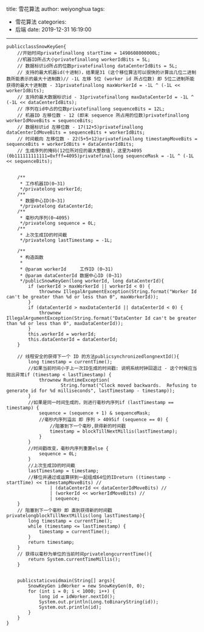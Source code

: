 title: 雪花算法
author: weiyonghua
tags:
  - 雪花算法
categories:
  - 后端
date: 2019-12-31 16:19:00
---
    publicclassSnowKeyGen{
        //开始时间privatefinallong startTime = 1498608000000L;
        //机器ID所占大小privatefinallong workerIdBits = 5L;
        // 数据标识id所占的位数privatefinallong dataCenterIdBits = 5L;
        // 支持的最大机器id(十进制)，结果是31 (这个移位算法可以很快的计算出几位二进制数所能表示的最大十进制数)// -1L 左移 5位 (worker id 所占位数) 即 5位二进制所能获得的最大十进制数 - 31privatefinallong maxWorkerId = -1L ^ (-1L << workerIdBits);
        // 支持的最大数据标识id - 31privatefinallong maxDataCenterId = -1L ^ (-1L << dataCenterIdBits);
        // 序列在id中占的位数privatefinallong sequenceBits = 12L;
        // 机器ID 左移位数 - 12 (即末 sequence 所占用的位数)privatefinallong workerIdMoveBits = sequenceBits;
        // 数据标识id 左移位数 - 17(12+5)privatefinallong dataCenterIdMoveBits = sequenceBits + workerIdBits;
        // 时间截向 左移位数 - 22(5+5+12)privatefinallong timestampMoveBits = sequenceBits + workerIdBits + dataCenterIdBits;
        // 生成序列的掩码(12位所对应的最大整数值)，这里为4095 (0b111111111111=0xfff=4095)privatefinallong sequenceMask = -1L ^ (-1L << sequenceBits);
    
    
        /**
         * 工作机器ID(0~31)
         */privatelong workerId;
        /**
         * 数据中心ID(0~31)
         */privatelong dataCenterId;
        /**
         * 毫秒内序列(0~4095)
         */privatelong sequence = 0L;
        /**
         * 上次生成ID的时间截
         */privatelong lastTimestamp = -1L;
    
        /**
         * 构造函数
         *
         * @param workerId     工作ID (0~31)
         * @param dataCenterId 数据中心ID (0~31)
         */publicSnowKeyGen(long workerId, long dataCenterId){
            if (workerId > maxWorkerId || workerId < 0) {
                thrownew IllegalArgumentException(String.format("Worker Id can't be greater than %d or less than 0", maxWorkerId));
            }
            if (dataCenterId > maxDataCenterId || dataCenterId < 0) {
                thrownew IllegalArgumentException(String.format("DataCenter Id can't be greater than %d or less than 0", maxDataCenterId));
            }
            this.workerId = workerId;
            this.dataCenterId = dataCenterId;
        }
    
        // 线程安全的获得下一个 ID 的方法publicsynchronizedlongnextId(){
            long timestamp = currentTime();
            //如果当前时间小于上一次ID生成的时间戳: 说明系统时钟回退过 - 这个时候应当抛出异常if (timestamp < lastTimestamp) {
                thrownew RuntimeException(
                        String.format("Clock moved backwards.  Refusing to generate id for %d milliseconds", lastTimestamp - timestamp));
            }
            //如果是同一时间生成的，则进行毫秒内序列if (lastTimestamp == timestamp) {
                sequence = (sequence + 1) & sequenceMask;
                //毫秒内序列溢出 即 序列 > 4095if (sequence == 0) {
                    //阻塞到下一个毫秒,获得新的时间戳
                    timestamp = blockTillNextMillis(lastTimestamp);
                }
            }
            //时间戳改变，毫秒内序列重置else {
                sequence = 0L;
            }
            //上次生成ID的时间截
            lastTimestamp = timestamp;
            //移位并通过或运算拼到一起组成64位的IDreturn ((timestamp - startTime) << timestampMoveBits) //
                    | (dataCenterId << dataCenterIdMoveBits) //
                    | (workerId << workerIdMoveBits) //
                    | sequence;
        }
        // 阻塞到下一个毫秒 即 直到获得新的时间戳privatelongblockTillNextMillis(long lastTimestamp){
            long timestamp = currentTime();
            while (timestamp <= lastTimestamp) {
                timestamp = currentTime();
            }
            return timestamp;
        }
        // 获得以毫秒为单位的当前时间privatelongcurrentTime(){
            return System.currentTimeMillis();
        }
    
    
        publicstaticvoidmain(String[] args){
            SnowKeyGen idWorker = new SnowKeyGen(0, 0);
            for (int i = 0; i < 1000; i++) {
                long id = idWorker.nextId();
                System.out.println(Long.toBinaryString(id));
                System.out.println(id);
            }
        }
    }

 